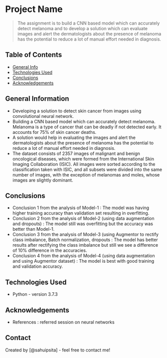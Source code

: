 # Project Name
> The assignment is to build a CNN based model which can accurately detect melanoma and to develop a solution which can evaluate images and alert the dermatologists about the presence of melanoma has the potential to reduce a lot of manual effort needed in diagnosis.


## Table of Contents
* [General Info](#general-information)
* [Technologies Used](#technologies-used)
* [Conclusions](#conclusions)
* [Acknowledgements](#acknowledgements)

<!-- You can include any other section that is pertinent to your problem -->

## General Information
- Developing a solution to detect skin cancer from images using convolutional neural network.
- Building a CNN based model which can accurately detect melanoma. Melanoma is a type of cancer that can be deadly if not detected early. It accounts for 75% of skin cancer deaths. 
- A solution would help in evaluating the images and alert the dermatologists about the presence of melanoma has the potential to reduce a lot of manual effort needed in diagnosis.
- The dataset consists of 2357 images of malignant and benign oncological diseases, which were formed from the International Skin Imaging Collaboration (ISIC). All images were sorted according to the classification taken with ISIC, and all subsets were divided into the same number of images, with the exception of melanomas and moles, whose images are slightly dominant.

<!-- You don't have to answer all the questions - just the ones relevant to your project. -->

## Conclusions
- Conclusion 1 from the analysis of Model-1 : The model was having higher training accuracy than validation set resulting in overfitting.
- Conclusion 2 from the analysis of Model-2 (using data augmentation and dropouts) : The model still was overfitting but the accuracy was better than Model-1.
- Conclusion 3 from the analysis of Model-3 (using Augmentor to rectify class imbalance, Batch normalization, dropouts : The model has better results after rectifying the class imbalance but still we see a difference of 10% difference in the accuracies.
- Conclusion 4 from the analysis of Model-4 (using data augmentation and using Augmentor dataset) : The model is best with good training and validation accuracy.

<!-- You don't have to answer all the questions - just the ones relevant to your project. -->


## Technologies Used
- Python - version 3.7.3

<!-- As the libraries versions keep on changing, it is recommended to mention the version of library used in this project -->

## Acknowledgements
- References : referred session on neural networks


## Contact
Created by [@sahuipsita] - feel free to contact me!


<!-- Optional -->
<!-- ## License -->
<!-- This project is open source and available under the [... License](). -->

<!-- You don't have to include all sections - just the one's relevant to your project -->

